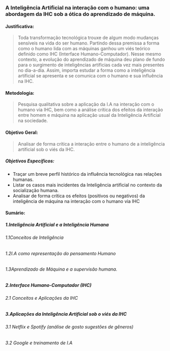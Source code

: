 ### A Inteligência Artificial na interação com o humano: uma abordagem da IHC sob a ótica do aprendizado de máquina. 

#### Justificativa:

> Toda transformação tecnológica trouxe de algum modo mudanças sensíveis na vida do ser humano. Partindo dessa premissa a forma como o humano lida com as máquinas ganhou um viés teórico definido como IHC (Interface Humano-Computador). Nesse mesmo contexto, a evolução do aprendizado de máquina deu plano de fundo para o surgimento de inteligências artificias cada vez mais presentes no dia-a-dia. Assim, importa estudar a forma como a inteligência artificial se apresenta e se comunica com o humano e sua influência na IHC. 
#### Metodologia:
> Pesquisa qualitativa sobre a aplicação da I.A na interação com o humano via IHC, bem como a análise crítica dos efeitos da interação entre homem e máquina na aplicação usual da Inteligência Artificial na sociedade. 
#### Objetivo Geral:

> Analisar de forma crítica a interação entre o humano de a inteligência artificial sob o viés da IHC. 
##### Objetivos Específicos:

- Traçar um breve perfil histórico da influência tecnológica nas relações humanas.
- Listar os casos mais incidentes da Inteligência artificial no contexto da socialização humana. 
- Analisar de forma crítica os efeitos (positivos ou negativos) da inteligência de máquina na interação com o humano via IHC


#### Sumário:

##### 1.Inteligência Artificial e a Inteligência Humana		
###### 1.1Conceitos de Inteligência
###### 1.2I.A como representação do pensamento Humano
###### 1.3Aprendizado de Máquina e a supervisão humana.
##### 2.Interface Humano-Computador (IHC)
###### 2.1 Conceitos e Aplicações da IHC
##### 3.Aplicações da Inteligência Artificial sob o viés da IHC
###### 3.1 Netflix e Spotify (análise de gosto sugestões de gêneros) 
###### 3.2 Google e treinamento de I.A 
